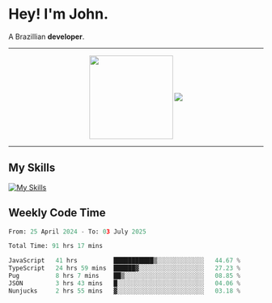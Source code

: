 # Hey! I'm John.

A Brazillian **developer**.

---

<p align="center">
  <img align="center" src="https://github-readme-stats.vercel.app/api?username=joaoiacillo&show_icons=true&locale=en" height="165" />
  <img align="center" src="https://github-readme-stats.vercel.app/api/top-langs/?username=anuraghazra&layout=compact" />
</p>

---

## My Skills

[![My Skills](https://skillicons.dev/icons?i=js,html,css,bootstrap,py,mysql,bash,linux,git,github,vscode,gamemakerstudio)](https://skillicons.dev)

## Weekly Code Time

<!--START_SECTION:waka-->

```python
From: 25 April 2024 - To: 03 July 2025

Total Time: 91 hrs 17 mins

JavaScript   41 hrs          ███████████▒░░░░░░░░░░░░░   44.67 %
TypeScript   24 hrs 59 mins  ██████▓░░░░░░░░░░░░░░░░░░   27.23 %
Pug          8 hrs 7 mins    ██▒░░░░░░░░░░░░░░░░░░░░░░   08.85 %
JSON         3 hrs 43 mins   █░░░░░░░░░░░░░░░░░░░░░░░░   04.06 %
Nunjucks     2 hrs 55 mins   ▓░░░░░░░░░░░░░░░░░░░░░░░░   03.18 %
```

<!--END_SECTION:waka-->
